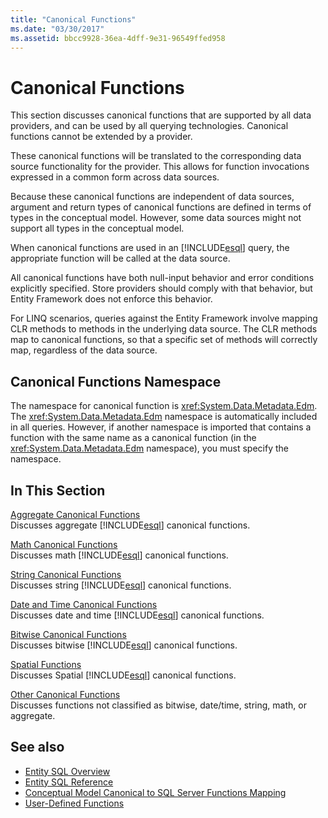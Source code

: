 ```yaml
---
title: "Canonical Functions"
ms.date: "03/30/2017"
ms.assetid: bbcc9928-36ea-4dff-9e31-96549ffed958
---
```

# Canonical Functions
This section discusses canonical functions that are supported by all data providers, and can be used by all querying technologies. Canonical functions cannot be extended by a provider.  
  
 These canonical functions will be translated to the corresponding data source functionality for the provider. This allows for function invocations expressed in a common form across data sources.  
  
 Because these canonical functions are independent of data sources, argument and return types of canonical functions are defined in terms of types in the conceptual model. However, some data sources might not support all types in the conceptual model.  
  
 When canonical functions are used in an [!INCLUDE[esql](../../../../../../includes/esql-md.md)] query, the appropriate function will be called at the data source.  
  
 All canonical functions have both null-input behavior and error conditions explicitly specified. Store providers should comply with that behavior, but Entity Framework does not enforce this behavior.  
  
 For LINQ scenarios, queries against the Entity Framework involve mapping CLR methods to methods in the underlying data source. The CLR methods map to canonical functions, so that a specific set of methods will correctly map, regardless of the data source.  
  
## Canonical Functions Namespace  
 The namespace for canonical function is <xref:System.Data.Metadata.Edm>. The <xref:System.Data.Metadata.Edm> namespace is automatically included in all queries. However, if another namespace is imported that contains a function with the same name as a canonical function (in the <xref:System.Data.Metadata.Edm> namespace), you must specify the namespace.  
  
## In This Section  
 [Aggregate Canonical Functions](aggregate-canonical-functions.md)  
 Discusses aggregate [!INCLUDE[esql](../../../../../../includes/esql-md.md)] canonical functions.  
  
 [Math Canonical Functions](math-canonical-functions.md)  
 Discusses math [!INCLUDE[esql](../../../../../../includes/esql-md.md)] canonical functions.  
  
 [String Canonical Functions](string-canonical-functions.md)  
 Discusses string [!INCLUDE[esql](../../../../../../includes/esql-md.md)] canonical functions.  
  
 [Date and Time Canonical Functions](date-and-time-canonical-functions.md)  
 Discusses date and time [!INCLUDE[esql](../../../../../../includes/esql-md.md)] canonical functions.  
  
 [Bitwise Canonical Functions](bitwise-canonical-functions.md)  
 Discusses bitwise [!INCLUDE[esql](../../../../../../includes/esql-md.md)] canonical functions.  
  
 [Spatial Functions](spatial-functions.md)  
 Discusses Spatial [!INCLUDE[esql](../../../../../../includes/esql-md.md)] canonical functions.  
  
 [Other Canonical Functions](other-canonical-functions.md)  
 Discusses functions not classified as bitwise, date/time, string, math, or aggregate.  
  
## See also

- [Entity SQL Overview](entity-sql-overview.md)
- [Entity SQL Reference](entity-sql-reference.md)
- [Conceptual Model Canonical to SQL Server Functions Mapping](../conceptual-model-canonical-to-sql-server-functions-mapping.md)
- [User-Defined Functions](user-defined-functions-entity-sql.md)
